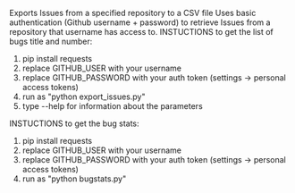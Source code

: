 Exports Issues from a specified repository to a CSV file
Uses basic authentication (Github username + password) to retrieve Issues
from a repository that username has access to.
INSTUCTIONS to get the list of bugs title and number:
1. pip install requests
2. replace GITHUB_USER with your username
3. replace GITHUB_PASSWORD with your auth token (settings -> personal access tokens)
4. run as "python export_issues.py"
5. type --help for information about the parameters


INSTUCTIONS to get the bug stats:
1. pip install requests
2. replace GITHUB_USER with your username
3. replace GITHUB_PASSWORD with your auth token (settings -> personal access tokens)
4. run as "python bugstats.py"